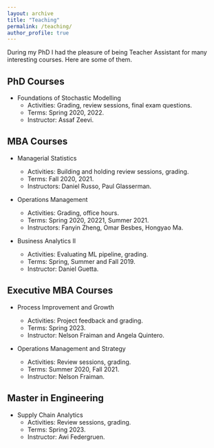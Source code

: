 ```yaml
---
layout: archive
title: "Teaching"
permalink: /teaching/
author_profile: true
---
```



During my PhD I had the pleasure of being Teacher Assistant for many interesting courses. Here are some of them.

## PhD Courses

- Foundations of Stochastic Modelling
  - Activities: Grading, review sessions, final exam questions.
  - Terms: Spring 2020, 2022.
  - Instructor: Assaf Zeevi.

## MBA Courses

- Managerial Statistics
  - Activities: Building and holding review sessions, grading.
  - Terms: Fall 2020, 2021.
  - Instructors: Daniel Russo, Paul Glasserman.

- Operations Management
  - Activities: Grading, office hours.
  - Terms: Spring 2020, 20221, Summer 2021.
  - Instructors: Fanyin Zheng, Omar Besbes, Hongyao Ma.

- Business Analytics II
  - Activities: Evaluating ML pipeline, grading.
  - Terms: Spring, Summer and Fall 2019.
  - Instructor: Daniel Guetta.

## Executive MBA Courses

- Process Improvement and Growth
  - Activities: Project feedback and grading.
  - Terms: Spring 2023.
  - Instructor: Nelson Fraiman and Angela Quintero.

- Operations Management and Strategy
  - Activities: Review sessions, grading.
  - Terms: Summer 2020, Fall 2021.
  - Instructor: Nelson Fraiman.

## Master in Engineering

- Supply Chain Analytics
  - Activities: Review sessions, grading.
  - Terms: Spring 2023.
  - Instructor: Awi Federgruen.

